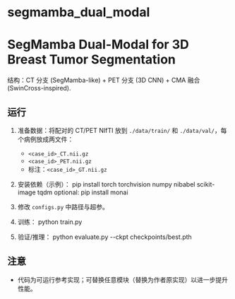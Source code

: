 # segmamba_dual_modal

# SegMamba Dual-Modal for 3D Breast Tumor Segmentation

结构：CT 分支 (SegMamba-like) + PET 分支 (3D CNN) + CMA 融合 (SwinCross-inspired).

## 运行
1. 准备数据：将配对的 CT/PET NIfTI 放到 `./data/train/` 和 `./data/val/`，每个病例放成两文件：
   - `<case_id>_CT.nii.gz`
   - `<case_id>_PET.nii.gz`
   - 标注：`<case_id>_GT.nii.gz`

2. 安装依赖（示例）：
   pip install torch torchvision numpy nibabel scikit-image tqdm
   optional: pip install monai

3. 修改 `configs.py` 中路径与超参。

4. 训练：
   python train.py

5. 验证/推理：
   python evaluate.py --ckpt checkpoints/best.pth

## 注意
- 代码为可运行参考实现；可替换任意模块（替换为作者原实现）以进一步提升性能。
